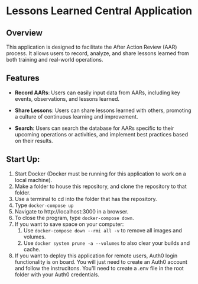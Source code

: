 # Lessons Learned Central Application

## Overview

This application is designed to facilitate the After Action Review (AAR) process. It allows users to record, analyze, and share lessons learned from both training and real-world operations.

## Features

- **Record AARs**: Users can easily input data from AARs, including key events, observations, and lessons learned.

- **Share Lessons**: Users can share lessons learned with others, promoting a culture of continuous learning and improvement.

- **Search**: Users can search the database for AARs specific to their upcoming operations or activities, and implement best practices based on their results.

## Start Up:

1. Start Docker (Docker must be running for this application to work on a local machine).
2. Make a folder to house this repository, and clone the repository to that folder.
3. Use a terminal to cd into the folder that has the repository.
4. Type `docker-compose up`
5. Navigate to http://localhost:3000 in a browser.
6. To close the program, type `docker-compose down`.
7. If you want to save space on your computer:
	1. Use `docker-compose down --rmi all -v` to remove all images and volumes.
	2. Use `docker system prune -a --volumes` to also clear your builds and cache.
8. If you want to deploy this application for remote users, Auth0 login functionality is on board. You will just need to create an Auth0 account and follow the instrucitons. You'll need to create a .env file in the root folder with your Auth0 credentials.
